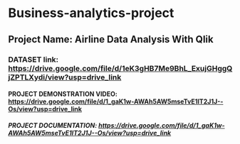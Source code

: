 # Business-analytics-project
## Project Name: Airline Data Analysis With Qlik
### DATASET link: **https://drive.google.com/file/d/1eK3gHB7Me9BhL_ExujGHggQjZPTLXydi/view?usp=drive_link**
#### PROJECT DEMONSTRATION VIDEO: **https://drive.google.com/file/d/1_gaK1w-AWAh5AW5mseTvE1IT2J1J--Os/view?usp=drive_link**
##### PROJECT DOCUMENTATION: **https://drive.google.com/file/d/1_gaK1w-AWAh5AW5mseTvE1IT2J1J--Os/view?usp=drive_link** 
